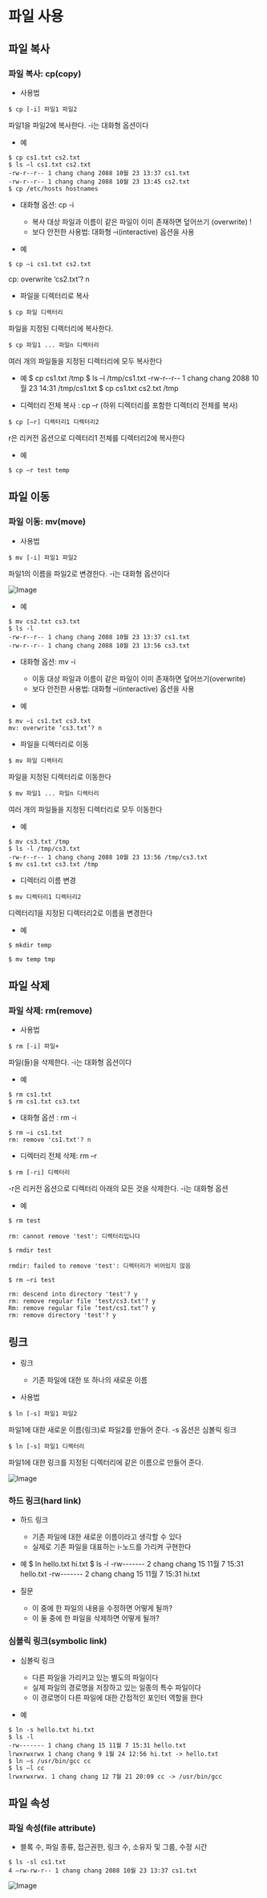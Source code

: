 # 파일 사용 

## 파일 복사 

### 파일 복사: cp(copy) 
- 사용법 
```
$ cp [-i] 파일1 파일2 
```
파일1을 파일2에 복사한다. -i는 대화형 옵션이다 

- 예 
```
$ cp cs1.txt cs2.txt
$ ls –l cs1.txt cs2.txt
-rw-r--r-- 1 chang chang 2088 10월 23 13:37 cs1.txt
-rw-r--r-- 1 chang chang 2088 10월 23 13:45 cs2.txt
$ cp /etc/hosts hostnames 
``` 

- 대화형 옵션: cp -i
  - 복사 대상 파일과 이름이 같은 파일이 이미 존재하면 덮어쓰기 (overwrite) ! 
  - 보다 안전한 사용법: 대화형 –i(interactive) 옵션을 사용 

- 예 
```
$ cp –i cs1.txt cs2.txt 
```
cp: overwrite ‘cs2.txt’? n 

- 파일을 디렉터리로 복사 
```
$ cp 파일 디렉터리 
```
파일을 지정된 디렉터리에 복사한다. 
```
$ cp 파일1 ... 파일n 디렉터리 
```
여러 개의 파일들을 지정된 디렉터리에 모두 복사한다 

- 예 
$ cp cs1.txt /tmp
$ ls –l /tmp/cs1.txt
-rw-r--r-- 1 chang chang 2088 10월 23 14:31 /tmp/cs1.txt
$ cp cs1.txt cs2.txt /tmp 

- 디렉터리 전체 복사 : cp –r  (하위 디렉터리를 포함한 디렉터리 전체를 복사)
```
$ cp [–r] 디렉터리1 디렉터리2 
``` 
r은 리커전 옵션으로 디렉터리1 전체를 디렉터리2에 복사한다 

- 예 
``` 
$ cp –r test temp
``` 

## 파일 이동 

### 파일 이동: mv(move) 
- 사용법 
```
$ mv [-i] 파일1 파일2 
``` 
파일1의 이름을 파일2로 변경한다. -i는 대화형 옵션이다 

![Image](https://github.com/user-attachments/assets/f5796289-0b60-4788-b7c4-c2a1e14d94e6)

- 예 
```
$ mv cs2.txt cs3.txt
$ ls -l
-rw-r--r-- 1 chang chang 2088 10월 23 13:37 cs1.txt
-rw-r--r-- 1 chang chang 2088 10월 23 13:56 cs3.txt 
``` 

- 대화형 옵션: mv -i 
  - 이동 대상 파일과 이름이 같은 파일이 이미 존재하면 덮어쓰기(overwrite) 
  - 보다 안전한 사용법: 대화형 –i(interactive) 옵션을 사용 

- 예 
```
$ mv –i cs1.txt cs3.txt
mv: overwrite ‘cs3.txt’? n 
``` 

- 파일을 디렉터리로 이동 
```
$ mv 파일 디렉터리  
```
파일을 지정된 디렉터리로 이동한다 

```
$ mv 파일1 ... 파일n 디렉터리 
```
여러 개의 파일들을 지정된 디렉터리로 모두 이동한다 

- 예 
``` 
$ mv cs3.txt /tmp
$ ls -l /tmp/cs3.txt
-rw-r--r-- 1 chang chang 2088 10월 23 13:56 /tmp/cs3.txt
$ mv cs1.txt cs3.txt /tmp
``` 

- 디렉터리 이름 변경 
```
$ mv 디렉터리1 디렉터리2 
```
디렉터리1을 지정된 디렉터리2로 이름을 변경한다 

- 예 
```
$ mkdir temp 
``` 
```
$ mv temp tmp 
``` 

## 파일 삭제 

### 파일 삭제: rm(remove)  
- 사용법 
```
$ rm [-i] 파일+ 
```
파일(들)을 삭제한다. -i는 대화형 옵션이다 

- 예 
```
$ rm cs1.txt
$ rm cs1.txt cs3.txt 
``` 

- 대화형 옵션 : rm -i 
```
$ rm –i cs1.txt 
rm: remove 'cs1.txt'? n 
``` 

- 디렉터리 전체 삭제: rm –r 
```
$ rm [-ri] 디렉터리
``` 
-r은 리커전 옵션으로 디렉터리 아래의 모든 것을 삭제한다. -i는 대화형 옵션 

- 예 
``` 
$ rm test 
``` 
``` 
rm: cannot remove 'test': 디렉터리입니다 
``` 
``` 
$ rmdir test 
``` 
``` 
rmdir: failed to remove 'test': 디렉터리가 비어있지 않음 
``` 
``` 
$ rm –ri test 
``` 
``` 
rm: descend into directory 'test'? y
rm: remove regular file 'test/cs3.txt'? y
Rm: remove regular file ‘test/cs1.txt’? y
rm: remove directory 'test'? y 
```  

## 링크 
- 링크 
  - 기존 파일에 대한 또 하나의 새로운 이름 

- 사용법 
```
$ ln [-s] 파일1 파일2 
```
파일1에 대한 새로운 이름(링크)로 파일2를 만들어 준다. -s 옵션은 심볼릭 링크 

```
$ ln [-s] 파일1 디렉터리 
```
파일1에 대한 링크를 지정된 디렉터리에 같은 이름으로 만들어 준다. 

![Image](https://github.com/user-attachments/assets/cefb0513-6bc9-40bd-b4ea-bec1c1bd4820) 

### 하드 링크(hard link) 
- 하드 링크 
  - 기존 파일에 대한 새로운 이름이라고 생각할 수 있다 
  - 실제로 기존 파일을 대표하는 i-노드를 가리켜 구현한다 

- 예 
$ ln hello.txt hi.txt
$ ls -l
-rw------- 2 chang chang 15 11월 7 15:31 hello.txt
-rw------- 2 chang chang 15 11월 7 15:31 hi.txt 

- 질문 
  - 이 중에 한 파일의 내용을 수정하면 어떻게 될까? 
  - 이 둘 중에 한 파일을 삭제하면 어떻게 될까? 

### 심볼릭 링크(symbolic link) 
- 심볼릭 링크 
  - 다른 파일을 가리키고 있는 별도의 파일이다 
  - 실제 파일의 경로명을 저장하고 있는 일종의 특수 파일이다 
  - 이 경로명이 다른 파일에 대한 간접적인 포인터 역할을 한다 

- 예 
```
$ ln -s hello.txt hi.txt
$ ls -l
-rw------- 1 chang chang 15 11월 7 15:31 hello.txt
lrwxrwxrwx 1 chang chang 9 1월 24 12:56 hi.txt -> hello.txt
$ ln –s /usr/bin/gcc cc
$ ls –l cc
lrwxrwxrwx. 1 chang chang 12 7월 21 20:09 cc -> /usr/bin/gcc 
``` 

## 파일 속성 

### 파일 속성(file attribute) 
- 블록 수, 파일 종류, 접근권한, 링크 수, 소유자 및 그룹, 수정 시간 
```
$ ls -sl cs1.txt
4 –rw-rw-r-- 1 chang chang 2088 10월 23 13:37 cs1.txt 
``` 
![Image](https://github.com/user-attachments/assets/13f12339-6dc1-4f25-88fb-1b9f23cbcac6) 

